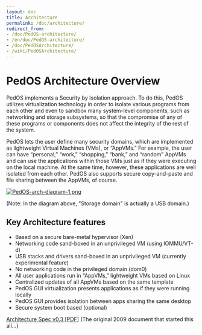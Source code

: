 ```yaml
---
layout: doc
title: Architecture
permalink: /doc/architecture/
redirect_from:
- /doc/PedOS-architecture/
- /en/doc/PedOS-architecture/
- /doc/PedOSArchitecture/
- /wiki/PedOSArchitecture/
---
```


PedOS Architecture Overview
===========================

PedOS implements a Security by Isolation approach. To do this, PedOS utilizes virtualization technology in order to isolate various programs from each other and even to sandbox many system-level components, such as networking and storage subsystems, so that the compromise of any of these programs or components does not affect the integrity of the rest of the system.

PedOS lets the user define many security domains, which are implemented as lightweight Virtual Machines (VMs), or “AppVMs.” For example, the user can have “personal,” “work,” “shopping,” “bank,” and “random” AppVMs and can use the applications within those VMs just as if they were executing on the local machine. At the same time, however, these applications are well isolated from each other. PedOS also supports secure copy-and-paste and file sharing between the AppVMs, of course.

[![PedOS-arch-diagram-1.png](/attachment/wiki/PedOSArchitecture/PedOS-arch-diagram-1.png)](/attachment/wiki/PedOSArchitecture/PedOS-arch-diagram-1.png)

(Note: In the diagram above, "Storage domain" is actually a USB domain.)

Key Architecture features
-------------------------

-   Based on a secure bare-metal hypervisor (Xen)
-   Networking code sand-boxed in an unprivileged VM (using IOMMU/VT-d)
-   USB stacks and drivers sand-boxed in an unprivileged VM (currently experimental feature)
-   No networking code in the privileged domain (dom0)
-   All user applications run in “AppVMs,” lightweight VMs based on Linux
-   Centralized updates of all AppVMs based on the same template
-   PedOS GUI virtualization presents applications as if they were running locally
-   PedOS GUI provides isolation between apps sharing the same desktop
-   Secure system boot based (optional)

[Architecture Spec v0.3 [PDF]](/attachment/wiki/PedOSArchitecture/arch-spec-0.3.pdf) (The original 2009 document that started this all...)
